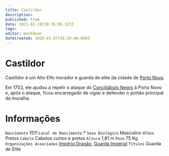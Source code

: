 ```yaml
---
title: Castildor
description: 
published: true
date: 2021-02-19T19:35:05.327Z
tags: 
editor: markdown
dateCreated: 2020-01-07T16:59:46.048Z
---
```


# Castildor
Castildor é um Alto Elfo morador e guarda de elite da cidade de [Porto Novo](/lugares/plano-material/drafeon/sudeste-de-drafeon/porto-novo).

Em 1753, ele ajudou a repelir o ataque do [Conciliábulo Negro](/faccoes/faccoes-independentes/conciliabulo-negro) à Porto Novo e, após o ataque, ficou encarregado de vigiar e defender o portão principal da muralha.


# Informações
`Nascimento` 1511
`Local de Nascimento` ?
`Sexo Biológico` Masculino
`Olhos` Pretos
`Cabelo` Cabelos curtos e pretos
`Altura` 1,81 m
`Peso` 75 Kg
`Organizações Associadas` [Império Dragão](/faccoes/nacoes/imperio-dragao#imperio-dragao), [Guarda Imperial](/faccoes/nacoes/guarda-imperial)
`Títulos` Guarda de Elite
